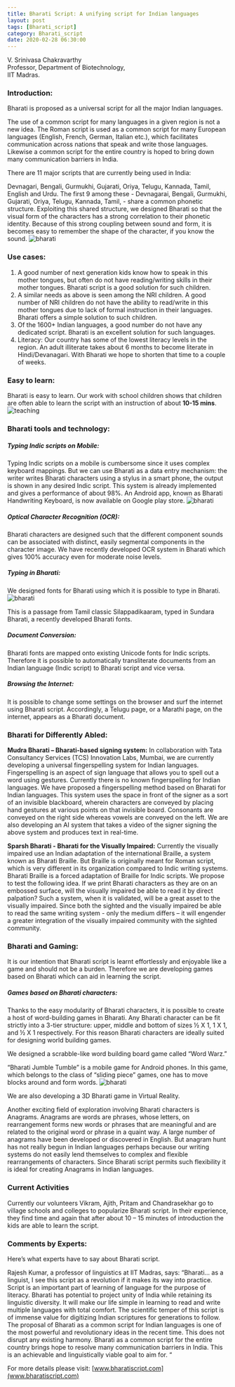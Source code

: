 ```yaml
---
title: Bharati Script: A unifying script for Indian languages
layout: post
tags: [Bharati_script]
category: Bharati_script
date: 2020-02-28 06:30:00
---
```

V. Srinivasa Chakravarthy <br>
Professor, Department of Biotechnology,<br>
IIT Madras.

### Introduction:
Bharati is proposed as a universal script for all the major Indian languages.

The use of a common script for many languages in a given region is not a new idea. The Roman script is used as a common script for many European languages (English, French, German, Italian etc.), which facilitates communication across nations that speak and write those languages. Likewise a common script for the entire country is hoped to bring down many communication barriers in India.

There are 11 major scripts that are currently being used in India:

Devnagari, Bengali, Gurmukhi, Gujarati, Oriya, Telugu, Kannada, Tamil, English and Urdu.  The first 9 among these -  Devnagarai, Bengali, Gurmukhi, Gujarati, Oriya, Telugu, Kannada, Tamil, - share a common phonetic structure. Exploiting this shared structure, we designed Bharati so that the visual form of the characters has a strong correlation to their phonetic identity. Because of this strong coupling between sound and form, it is becomes easy to remember the shape of the character, if you know the sound. 
![bharati](/images/bharati.png)
### Use cases:
1. A good number of next generation kids know how to speak in this mother tongues, but often do not have reading/writing skills in their mother tongues. Bharati script is a good solution for such children.
2. A similar needs as above is seen among the NRI children. A good number of NRI children do not have the ability to read/write in this mother tongues due to lack of formal instruction in their languages. Bharati offers a simple solution to such children.
3. Of the 1600+ Indian languages, a good number do not have any dedicated script. Bharati is an excellent solution for such languages.
4. Literacy: Our country has some of the lowest literacy levels in the region. An adult illiterate takes about 6 months to become literate in Hindi/Devanagari. With Bharati we hope to shorten that time to a couple of weeks.

### Easy to learn:
Bharati is easy to learn.  Our work with school children shows that children are often able to learn the script with an instruction of about **10-15 mins**.
![teaching](/images/teach.jpg)

### Bharati tools and technology:
##### Typing Indic scripts on Mobile:
Typing Indic scripts on a mobile is cumbersome since it uses complex keyboard mappings. But we can use Bharati as a data entry mechanism: the writer writes Bharati characters using a stylus in a smart phone, the output is shown in any desired Indic script. This system is already implemented and gives a performance of about 98%. An Android app, known as Bharati Handwriting Keyboard, is now available on Google play store.
![bharati](/images/indic.png)
##### Optical Character Recognition (OCR):
Bharati characters are designed such that the different component sounds can be associated with distinct, easily segmental components in the character image. We have recently developed OCR system in Bharati which gives 100% accuracy even for moderate noise levels.
##### Typing in Bharati:
We designed fonts for Bharati using which it is possible to type in Bharati. 
![bharati](/images/typing.png)

This is a passage from Tamil classic Silappadikaaram, typed in Sundara Bharati, a recently developed Bharati fonts.
##### Document Conversion:
Bharati fonts are mapped onto existing Unicode fonts for Indic scripts. Therefore it is possible to automatically transliterate documents from an Indian language (Indic script) to Bharati script and vice versa.
##### Browsing the Internet:
It is possible to change some settings on the browser and surf the internet using Bharati script. Accordingly, a Telugu page, or a Marathi page, on the internet, appears as a Bharati document.

### Bharati for Differently Abled:
**Mudra Bharati – Bharati-based signing system:** In collaboration with Tata Consultancy Services (TCS) Innovation Labs, Mumbai, we are currently developing a universal fingerspelling system for Indian languages. Fingerspelling is an aspect of sign language that allows you to spell out a word using gestures.  Currently there is no known fingerspelling for Indian languages. We have proposed a fingerspelling method based on Bharati for Indian languages. This system uses the space in front of the signer as a sort of an invisible blackboard, wherein characters are conveyed by placing hand gestures at various points on that invisible board. Consonants are conveyed on the right side whereas vowels are conveyed on the left.  We are also developing an AI system that takes a video of the signer signing the above system and produces text in real-time.

**Sparsh Bharati - Bharati for the Visually Impaired:** Currently the visually impaired use an Indian adaptation of the international Braille, a system known as Bharati Braille. But Braille is originally meant for Roman script, which is very different in its organization compared to Indic writing systems. Bharati Braille is a forced adaptation of Braille for Indic scripts. We propose to test the following idea. If we print Bharati characters as they are on an embossed surface, will the visually impaired be able to read it by direct palpation? Such a system, when it is validated, will be a great asset to the visually impaired. Since both the sighted and the visually impaired be able to read the same writing system - only the medium differs – it will engender a greater integration of the visually impaired community with the sighted community.

### Bharati and Gaming:
It is our intention that Bharati script is learnt effortlessly and enjoyable like a game and should not be a burden.  Therefore we are developing games based on Bharati which can aid in learning the script.
##### Games based on Bharati characters:
Thanks to the easy modularity of Bharati characters, it is possible to create a host of word-building games in Bharati. Any Bharati character can be fit strictly into a 3-tier structure: upper, middle and bottom of sizes ½ X 1, 1 X 1, and ½ X 1 respectively. For this reason Bharati characters are ideally suited for designing world building games.

We designed a scrabble-like word building board game called “Word Warz.” 

“Bharati Jumble Tumble” is a mobile game for Android phones. In this game, which belongs to the class of “sliding piece” games,  one has to move blocks around and form words.
![bharati](/images/jumble.jpg)

We are also developing a 3D Bharati game in Virtual Reality.

Another exciting field of exploration involving Bharati characters is Anagrams. Anagrams are words are phrases, whose letters, on rearrangement forms new words or phrases that are meaningful and are related to the original word or phrase in a quaint way. A large number of anagrams have been developed or discovered in English. But anagram hunt has not really begun in Indian languages perhaps because our writing systems do not easily lend themselves to complex and flexible rearrangements of  characters. Since Bharati script permits such flexibility it is ideal for creating Anagrams in Indian languages.

### Current Activities
Currently our volunteers Vikram, Ajith, Pritam and Chandrasekhar go to village schools and colleges to popularize Bharati script. In their experience, they find time and again that after about 10 – 15 minutes of introduction the kids are able to learn the script.

### Comments by Experts:
Here’s what experts have to say about Bharati script.

Rajesh Kumar, a professor of linguistics at IIT Madras, says: “Bharati… as a linguist, I see this script as a revolution if it makes its way into practice. Script is an important part of learning of language for the purpose of literacy. Bharati has potential to project unity of India while retaining its linguistic diversity. It will make our life simple in learning to read and write multiple languages with total comfort. The scientific temper of this script is of immense value for digitizing Indian scriptures for generations to follow. The proposal of Bharati as a common script for Indian languages is one of the most powerful and revolutionary ideas in the recent time. This does not disrupt any existing harmony. Bharati as a common script for the entire country brings hope to resolve many communication barriers in India. This is an achievable and linguistically viable goal to aim for. ​“

For more details please visit: [www.bharatiscript.com](www.bharatiscript.com)


